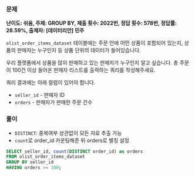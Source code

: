 ### 문제

**난이도: 쉬움, 주제: GROUP BY, 제출 횟수: 2022번, 정답 횟수: 578번, 정답률: 28.59%, 출제자: [데이터리안] 민주**

`olist_order_items_dataset` 테이블에는 주문 안에 어떤 상품이 포함되어 있는지, 상품의 판매자는 누구인지 등 상품 단위의 데이터가 들어있습니다.

우리 플랫폼에서 상품을 많이 판매하고 있는 판매자가 누구인지 알고 싶습니다. 총 주문이 100건 이상 들어온 판매자 리스트를 출력하는 쿼리를 작성해주세요.

쿼리 결과에는 아래 컬럼이 있어야 합니다.

- `seller_id` - 판매자 ID
- `orders` - 판매자가 판매한 주문 건수

### 풀이

- `DISTINCT`: 중복여부 상관없이 모든 자료 추출 가능
- `count`로 order_id 카운팅해준 뒤 orders로 별칭 설정
```sql
SELECT seller_id, count(DISTINCT order_id) as orders
FROM olist_order_items_dataset
GROUP BY seller_id
HAVING orders >= 100;
```
